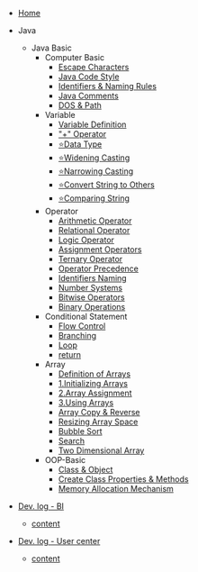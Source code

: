 - [Home](/) 

[//]: # (- [Java]&#40;/en/Java/java.md&#41;)
- Java
    - Java Basic
      - Computer Basic
        - [Escape Characters](/en/Java/1.Java-Basic/1.Computer-Basic/1.Escape-Characters.md)
        - [Java Code Style](/en/Java/1.Java-Basic/1.Computer-Basic/2.Java-Code-Style.md)
        - [Identifiers & Naming Rules](/en/Java/1.Java-Basic/1.Computer-Basic/3.Identifiers&Naming-Rules.md)
        - [Java Comments](/en/Java/1.Java-Basic/1.Computer-Basic/4.Java-Comments.md)
        - [DOS & Path](/en/Java/1.Java-Basic/1.Computer-Basic/5.DOS&Path.md)
      - Variable
        - [Variable Definition](/en/Java/1.Java-Basic/2.Variable/1.Variable-Definition.md)
        - ["+" Operator](/en/Java/1.Java-Basic/2.Variable/2.+operator.md)
        - [⭐Data Type](/en/Java/1.Java-Basic/2.Variable/3.Data-Type.md)
        - [⭐Widening Casting](/en/Java/1.Java-Basic/2.Variable/4.Widening-Casting.md)
        - [⭐Narrowing Casting](/en/Java/1.Java-Basic/2.Variable/5.Narrowing-Casting.md)
        - [⭐Convert String to Others](/en/Java/1.Java-Basic/2.Variable/6.String-Convert-other.md)
        - [⭐Comparing String](/en/Java/1.Java-Basic/2.Variable/7.Compare-String.md)
      - Operator
        - [Arithmetic Operator](/en/Java/1.Java-Basic/3.Operator/1.Arithmetic-Operator.md)
        - [Relational Operator](/en/Java/1.Java-Basic/3.Operator/2.Relational-Operator.md)
        - [Logic Operator](/en/Java/1.Java-Basic/3.Operator/3.Logic-Operator.md)
        - [Assignment Operators](/en/Java/1.Java-Basic/3.Operator/4.Assignment-Operators.md)
        - [Ternary Operator](/en/Java/1.Java-Basic/3.Operator/5.Ternary-Operator.md)
        - [Operator Precedence](/en/Java/1.Java-Basic/3.Operator/6.Operator-Precedence.md)
        - [Identifiers Naming](/en/Java/1.Java-Basic/3.Operator/7.Identifiers-naming.md)
        - [Number Systems](/en/Java/1.Java-Basic/3.Operator/8.Number-Systems.md)
        - [Bitwise Operators](/en/Java/1.Java-Basic/3.Operator/9.Bitwise-Operators.md)
        - [Binary Operations](/en/Java/1.Java-Basic/3.Operator/10.Binary-Operations.md)
      - Conditional Statement
        - [Flow Control](/en/Java/1.Java-Basic/4.Conditional-Statement/1.Flow-control.md)
        - [Branching](/en/Java/1.Java-Basic/4.Conditional-Statement/2.Branching.md)
        - [Loop](/en/Java/1.Java-Basic/4.Conditional-Statement/3.Loop.md)
        - [return](/en/Java/1.Java-Basic/4.Conditional-Statement/4.return.md)
      - Array
        - [Definition of Arrays](/en/Java/1.Java-Basic/5.Array/0.Array.md)
        - [1.Initializing Arrays](/en/Java/1.Java-Basic/5.Array/1.Initializing-Arrays.md)
        - [2.Array Assignment](/en/Java/1.Java-Basic/5.Array/2.Array-Assignment.md)
        - [3.Using Arrays](/en/Java/1.Java-Basic/5.Array/3.Using-Arrays.md)
        - [Array Copy & Reverse](/en/Java/1.Java-Basic/5.Array/4.Array-Copy&Reverse.md)
        - [Resizing Array Space](/en/Java/1.Java-Basic/5.Array/5.Resizing-Array-Space.md)
        - [Bubble Sort](/en/Java/1.Java-Basic/5.Array/6.Bubble-Sort.md)
        - [Search](/en/Java/1.Java-Basic/5.Array/7.Search.md)
        - [Two Dimensional Array](/en/Java/1.Java-Basic/5.Array/8.TwoD-Array.md)
      - OOP-Basic
          - [Class & Object](/en/Java/1.Java-Basic/6.OOP-Basic/1.Class&Object.md)
          - [Create Class Properties & Methods](/en/Java/1.Java-Basic/6.OOP-Basic/2.Create-Class-Properties&Methods.md)
          - [Memory Allocation Mechanism](/en/Java/1.Java-Basic/6.OOP-Basic/3.Memory-Allocation-Mechanism.md)
        
- [Dev. log - BI](/en/BI/home.md)

  - [content](/en/BI/content.md)


- [Dev. log - User center ](/en/UserCenter/home.md)

  - [content](/en/UserCenter/content.md)


